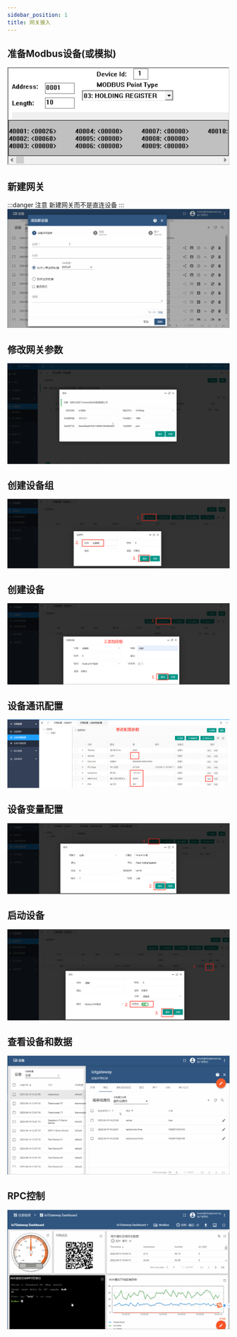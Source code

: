 ```yaml
---
sidebar_position: 1
title: 网关接入
---
```


## 准备Modbus设备(或模拟)

![准备Modbus设备(或模拟)](./images/modbus.png)

## 新建网关

:::danger 注意
新建网关而不是直连设备
:::
![新建网关](./images/create_gateway_device.gif)

## 修改网关参数
![修改网关参数](./images/config_iotgateway.gif)
## 创建设备组
![创建设备组](./images/group.png)
## 创建设备
![创建设备](./images/device.png)
## 设备通讯配置
![设备通讯配置](./images/config-device.png)
## 设备变量配置
![设备变量配置](./images/variables.png)
## 启动设备
![启动设备](./images/start.png)
## 查看设备和数据
![查看设备和数据](./images/view_devices_and_telemetrys.gif)
## RPC控制
![RPC](./images/rpc.gif)